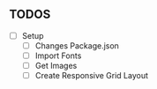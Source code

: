## TODOS


* [ ] Setup
	* [ ] Changes Package.json
	* [ ] Import Fonts
	* [ ] Get Images
	* [ ] Create Responsive Grid Layout